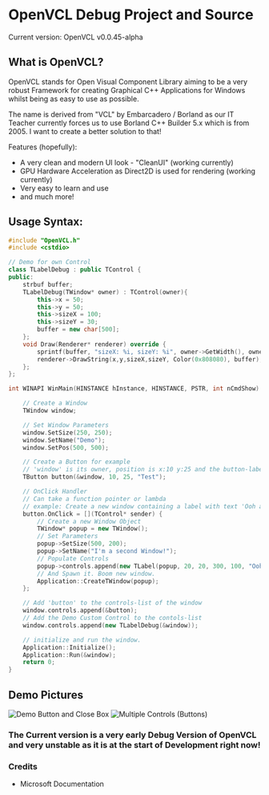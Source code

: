 # OpenVCL Debug Project and Source

Current version: OpenVCL v0.0.45-alpha

## What is OpenVCL?
OpenVCL stands for Open Visual Component Library aiming to be a very robust Framework for creating Graphical C++ Applications for Windows whilst being as easy to use as possible.

The name is derived from "VCL" by Embarcadero / Borland as our IT Teacher currently forces us to use 
Borland C++ Builder 5.x which is from 2005. I want to create a better solution to that!

Features (hopefully):
- A very clean and modern UI look - "CleanUI" (working currently)
- GPU Hardware Acceleration as Direct2D is used for rendering (working currently)
- Very easy to learn and use
-  and much more!

## Usage Syntax:
```cpp
#include "OpenVCL.h"
#include <cstdio>

// Demo for own Control
class TLabelDebug : public TControl {
public:
	strbuf buffer;
	TLabelDebug(TWindow* owner) : TControl(owner){
		this->x = 50;
		this->y = 50;
		this->sizeX = 100;
		this->sizeY = 30;
		buffer = new char[500];
	};
	void Draw(Renderer* renderer) override {
		sprintf(buffer, "sizeX: %i, sizeY: %i", owner->GetWidth(), owner->GetHeight());
		renderer->DrawString(x,y,sizeX,sizeY, Color(0x808080), buffer);
	};
};

int WINAPI WinMain(HINSTANCE hInstance, HINSTANCE, PSTR, int nCmdShow) {

	// Create a Window
	TWindow window;

	// Set Window Parameters
	window.SetSize(250, 250);
	window.SetName("Demo");
	window.SetPos(500, 500);

	// Create a Button for example
	// 'window' is its owner, position is x:10 y:25 and the button-label is 'Test'
	TButton button(&window, 10, 25, "Test");

	// OnClick Handler
	// Can take a function pointer or lambda
	// example: Create a new window containing a label with text 'Ooh a Label!'
	button.OnClick = [](TControl* sender) { 
		// Create a new Window Object
		TWindow* popup = new TWindow();
		// Set Parameters
		popup->SetSize(500, 200);
		popup->SetName("I'm a second Window!");
		// Populate Controls
		popup->controls.append(new TLabel(popup, 20, 20, 300, 100, "Ooh a Label!"));
		// And Spawn it. Boom new window.
		Application::CreateTWindow(popup);
	};

	// Add 'button' to the controls-list of the window
	window.controls.append(&button);
	// Add the Demo Custom Control to the contols-list
	window.controls.append(new TLabelDebug(&window));

	// initialize and run the window.
	Application::Initialize();
	Application::Run(&window);
	return 0;
}
```

## Demo Pictures
![Demo Button and Close Box](https://i.imgur.com/33twnb1.png)
![Multiple Controls (Buttons)](https://i.imgur.com/o7EViYl.png)



### The Current version is a very early Debug Version of OpenVCL and very unstable as it is at the start of Development right now!

### Credits
- Microsoft Documentation
